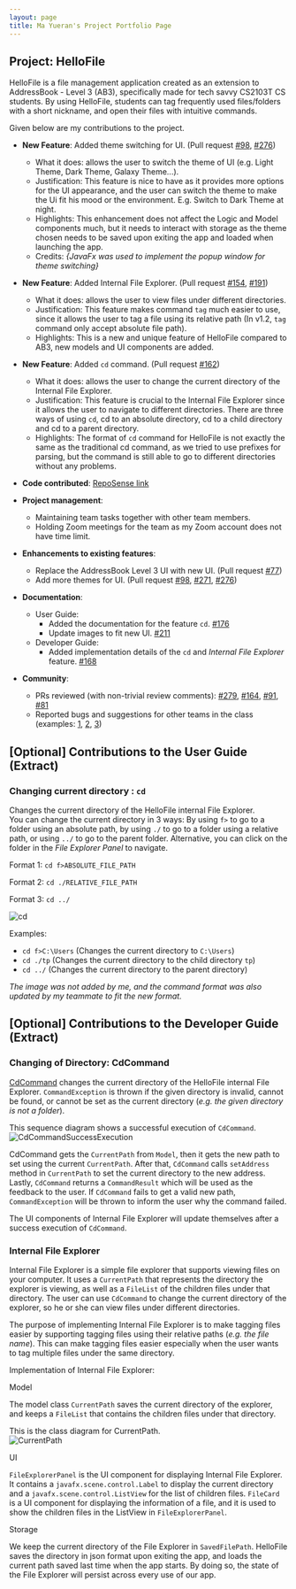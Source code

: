 ```yaml
---
layout: page
title: Ma Yueran's Project Portfolio Page
---
```


## Project: HelloFile

HelloFile is a file management application created as an extension to AddressBook - Level 3 (AB3),
specifically made for tech savvy CS2103T CS students.
By using HelloFile, students can tag frequently used files/folders with a short nickname, and open their files
with intuitive commands.

Given below are my contributions to the project.

* **New Feature**: Added theme switching for UI.
(Pull request [\#98](https://github.com/AY2021S1-CS2103T-F12-1/tp/pull/98), 
[\#276](https://github.com/AY2021S1-CS2103T-F12-1/tp/pull/276))
  * What it does: allows the user to switch the theme of UI (e.g. Light Theme, Dark Theme, Galaxy Theme...).
  * Justification: This feature is nice to have as it provides more options for the UI appearance, and the user can switch the theme to make the Ui fit his mood or the environment. E.g. Switch to Dark Theme at night.
  * Highlights: This enhancement does not affect the Logic and Model components much, but it needs to interact with storage as the theme chosen needs to be saved upon exiting the app and loaded when launching the app.
  * Credits: *{JavaFx was used to implement the popup window for theme switching}*
  
* **New Feature**: Added Internal File Explorer.
(Pull request [\#154](https://github.com/AY2021S1-CS2103T-F12-1/tp/pull/154), 
[\#191](https://github.com/AY2021S1-CS2103T-F12-1/tp/pull/191))
  * What it does: allows the user to view files under different directories.
  * Justification: This feature makes command `tag` much easier to use, since it allows the user to tag a file using its relative path (In v1.2, `tag` command only accept absolute file path).
  * Highlights: This is a new and unique feature of HelloFile compared to AB3, new models and UI components are added. 
  
* **New Feature**: Added `cd` command.
(Pull request [\#162](https://github.com/AY2021S1-CS2103T-F12-1/tp/pull/162))
  * What it does: allows the user to change the current directory of the Internal File Explorer.
  * Justification: This feature is crucial to the Internal File Explorer since it allows the user to navigate to different directories. There are three ways of using `cd`, cd to an absolute directory, cd to a child directory and cd to a parent directory.
  * Highlights: The format of `cd` command for HelloFile is not exactly the same as the traditional cd command, as we tried to use prefixes for parsing, but the command is still able to go to different directories without any problems.

* **Code contributed**: [RepoSense link](https://nus-cs2103-ay2021s1.github.io/tp-dashboard/#breakdown=true&search=&sort=groupTitle&sortWithin=title&since=2020-08-14&timeframe=commit&mergegroup=&groupSelect=groupByRepos&checkedFileTypes=docs~functional-code~test-code~other&tabOpen=true&tabType=authorship&tabAuthor=Ma-Yueran&tabRepo=AY2021S1-CS2103T-F12-1%2Ftp%5Bmaster%5D&authorshipIsMergeGroup=false&authorshipFileTypes=docs~functional-code~test-code)

* **Project management**:
  * Maintaining team tasks together with other team members.
  * Holding Zoom meetings for the team as my Zoom account does not have time limit.

* **Enhancements to existing features**: 
  * Replace the AddressBook Level 3 UI with new UI.
  (Pull request [\#77](https://github.com/AY2021S1-CS2103T-F12-1/tp/pull/77))
  * Add more themes for UI.
  (Pull request [\#98](https://github.com/AY2021S1-CS2103T-F12-1/tp/pull/98),
  [\#271](https://github.com/AY2021S1-CS2103T-F12-1/tp/pull/271),
  [\#276](https://github.com/AY2021S1-CS2103T-F12-1/tp/pull/276))
  
* **Documentation**:
  * User Guide:
    * Added the documentation for the feature `cd`. [\#176](https://github.com/AY2021S1-CS2103T-F12-1/tp/pull/176)
    * Update images to fit new UI. [\#211](https://github.com/AY2021S1-CS2103T-F12-1/tp/pull/211)
  * Developer Guide:
    * Added implementation details of the `cd` and *Internal File Explorer* feature. [\#168](https://github.com/AY2021S1-CS2103T-F12-1/tp/pull/168)

* **Community**:
  * PRs reviewed (with non-trivial review comments): 
  [\#279](https://github.com/AY2021S1-CS2103T-F12-1/tp/pull/279), 
  [\#164](https://github.com/AY2021S1-CS2103T-F12-1/tp/pull/164), 
  [\#91](https://github.com/AY2021S1-CS2103T-F12-1/tp/pull/91), 
  [\#81](https://github.com/AY2021S1-CS2103T-F12-1/tp/pull/81)
  * Reported bugs and suggestions for other teams in the class 
  (examples: [1](https://github.com/Ma-Yueran/ped/issues/3), 
  [2](https://github.com/Ma-Yueran/ped/issues/5), 
  [3](https://github.com/Ma-Yueran/ped/issues/6))

## \[Optional\] Contributions to the User Guide (Extract)

### Changing current directory : `cd`

Changes the current directory of the HelloFile internal File Explorer. <br>
You can change the current directory in 3 ways:
By using `f>` to go to a folder using an absolute path,
by using `./` to go to a folder using a relative path,
or using `../` to go to the parent folder.
Alternative, you can click on the folder in the *File Explorer Panel* to navigate.

Format 1: `cd f>ABSOLUTE_FILE_PATH`

Format 2: `cd ./RELATIVE_FILE_PATH`

Format 3: `cd ../`

![cd](../images/screenshots/cd_command.png)

Examples:
* `cd f>C:\Users` (Changes the current directory to `C:\Users`)
* `cd ./tp` (Changes the current directory to the child directory `tp`)
* `cd ../` (Changes the current directory to the parent directory)

*The image was not added by me, and the command format was also updated by my teammate to fit the new format.*

## \[Optional\] Contributions to the Developer Guide (Extract)

### Changing of Directory: CdCommand

[CdCommand](https://github.com/AY2021S1-CS2103T-F12-1/tp/blob/master/src/main/java/seedu/address/logic/commands/CdCommand.java)
changes the current directory of the HelloFile internal File Explorer. `CommandException` is thrown if the given directory 
is invalid, cannot be found, or cannot be set as the current directory (*e.g. the given directory is not a folder*).

This sequence diagram shows a successful execution of `CdCommand`.<br>
![CdCommandSuccessExecution](../images/CdCommandSuccessSequenceDiagram.png)

CdCommand gets the `CurrentPath` from `Model`, then it gets the new path to set using the current `CurrentPath`. 
After that, `CdCommand` calls `setAddress` method in `CurrentPath` to set the current directory to the new address.
Lastly, `CdCommand` returns a `CommandResult` which will be used as the feedback to the user.
If `CdCommand` fails to get a valid new path, `CommandException` will be thrown to inform the user why the command failed.

The UI components of Internal File Explorer will update themselves after a success execution of `CdCommand`.

### Internal File Explorer

Internal File Explorer is a simple file explorer that supports viewing files on your computer. It uses a `CurrentPath` that 
represents the directory the explorer is viewing, as well as a `FileList` of the children files under that directory. The 
user can use `CdCommand` to change the current directory of the explorer, so he or she can view files under different directories.

The purpose of implementing Internal File Explorer is to make tagging files easier by supporting tagging files using their 
relative paths (*e.g. the file name*). This can make tagging files easier especially when the user wants to tag multiple files 
under the same directory.

Implementation of Internal File Explorer:

Model

The model class `CurrentPath` saves the current directory of the explorer, and keeps a `FileList` that contains the children files under 
that directory.

This is the class diagram for CurrentPath.<br>
![CurrentPath](../images/CurrentPathClassDiagram.png)

UI

`FileExplorerPanel` is the UI component for displaying Internal File Explorer. It contains a `javafx.scene.control.Label` 
to display the current directory and a `javafx.scene.control.ListView` for the list of children files. 
`FileCard` is a UI component for displaying the information of a file, and it is used to show the children files in the ListView in `FileExplorerPanel`.

Storage

We keep the current directory of the File Explorer in `SavedFilePath`. HelloFile saves the directory in json format upon exiting the app,
and loads the current path saved last time when the app starts. By doing so, the state of the File Explorer will
persist across every use of our app.
